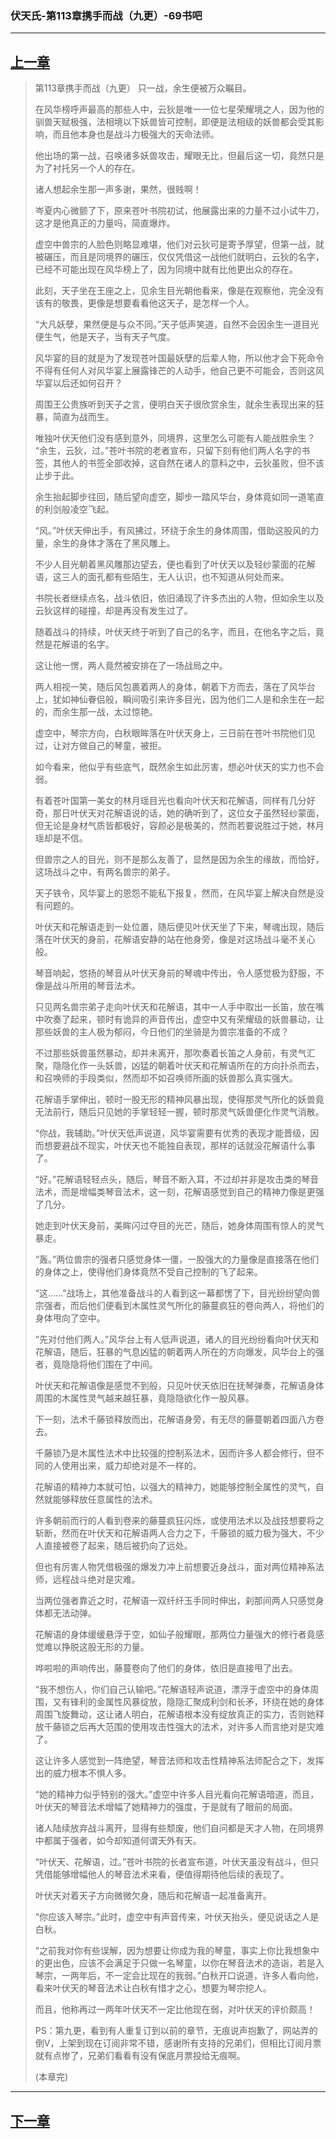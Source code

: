 ### 伏天氏-第113章携手而战（九更）-69书吧

--------
[上一章](./07fc98b2da228ebd861b0f2398b47922.md)
--------


>
>
>
>第113章携手而战（九更）
>只一战，余生便被万众瞩目。
>
>在风华榜呼声最高的那些人中，云狄是唯一一位七星荣耀境之人，因为他的驯兽天赋极强，法相境以下妖兽皆可控制，即便是法相级的妖兽都会受其影响，而且他本身也是战斗力极强大的天命法师。
>
>他出场的第一战，召唤诸多妖兽攻击，耀眼无比，但最后这一切，竟然只是为了衬托另一个人的存在。
>
>诸人想起余生那一声多谢，果然，很贱啊！
>
>岑夏内心微颤了下，原来苍叶书院初试，他展露出来的力量不过小试牛刀，这才是他真正的力量吗，简直爆炸。
>
>虚空中兽宗的人脸色则略显难堪，他们对云狄可是寄予厚望，但第一战，就被碾压，而且是同境界的碾压，仅仅凭借这一战他们就明白，云狄的名字，已经不可能出现在风华榜上了，因为同境中就有比他更出众的存在。
>
>此刻，天子坐在王座之上，见余生目光朝他看来，像是在观察他，完全没有该有的敬畏，更像是想要看看他这天子，是怎样一个人。
>
>“大凡妖孽，果然便是与众不同。”天子低声笑道，自然不会因余生一道目光便生气，他是天子，当有天子气度。
>
>风华宴的目的就是为了发现苍叶国最妖孽的后辈人物，所以他才会下死命令不得有任何人对风华宴上展露锋芒的人动手，他自己更不可能会，否则这风华宴以后还如何召开？
>
>周围王公贵族听到天子之言，便明白天子很欣赏余生，就余生表现出来的狂暴，简直为战而生。
>
>唯独叶伏天他们没有感到意外，同境界，这里怎么可能有人能战胜余生？
>“余生，云狄，过。”苍叶书院的老者宣布，只留下刻有他们两人名字的书签，其他人的书签全部收掉，这自然在诸人的意料之中，云狄虽败，但不该止步于此。
>
>余生抬起脚步往回，随后望向虚空，脚步一踏风华台，身体竟如同一道笔直的利剑般凌空飞起。
>
>“风。”叶伏天伸出手，有风拂过，环绕于余生的身体周围，借助这股风的力量，余生的身体才落在了黑风雕上。
>
>不少人目光朝着黑风雕那边望去，便也看到了叶伏天以及轻纱蒙面的花解语，这三人的面孔都有些陌生，无人认识，也不知道从何处而来。
>
>书院长者继续点名，战斗依旧，依旧涌现了许多杰出的人物，但如余生以及云狄这样的碰撞，却是再没有发生过了。
>
>随着战斗的持续，叶伏天终于听到了自己的名字，而且，在他名字之后，竟然是花解语的名字。
>
>这让他一愣，两人竟然被安排在了一场战局之中。
>
>两人相视一笑，随后风包裹着两人的身体，朝着下方而去，落在了风华台上，犹如神仙眷侣般，瞬间吸引来许多目光，因为他们二人是和余生在一起的，而余生那一战，太过惊艳。
>
>虚空中，琴宗方向，白秋眼眸落在叶伏天身上，三日前在苍叶书院他们见过，让对方做自己的琴童，被拒。
>
>如今看来，他似乎有些底气，既然余生如此厉害，想必叶伏天的实力也不会弱。
>
>有着苍叶国第一美女的林月瑶目光也看向叶伏天和花解语，同样有几分好奇，那日叶伏天对花解语说的话，她的确听到了，这位女子虽然轻纱蒙面，但无论是身材气质皆都极好，容颜必是极美的，然而若要说胜过于她，林月瑶却是不信。
>
>但兽宗之人的目光，则不是那么友善了，显然是因为余生的缘故，而恰好，这场战斗之中，有两名兽宗的弟子。
>
>天子铁令，风华宴上的恩怨不能私下报复，然而，在风华宴上解决自然是没有问题的。
>
>叶伏天和花解语走到一处位置，随后便见叶伏天坐了下来，琴魂出现，随后落在叶伏天的身前，花解语安静的站在他身旁，像是对这场战斗毫不关心般。
>
>琴音响起，悠扬的琴音从叶伏天身前的琴魂中传出，令人感觉极为舒服，不像是战斗所用的琴音法术。
>
>只见两名兽宗弟子走向叶伏天和花解语，其中一人手中取出一长笛，放在嘴中吹奏了起来，顿时有诡异的声音传出，虚空中又有荣耀级的妖兽暴动，让那些妖兽的主人极为郁闷，今日他们的坐骑是为兽宗准备的不成？
>
>不过那些妖兽虽然暴动，却并未离开，那吹奏着长笛之人身前，有灵气汇聚，隐隐化作一头妖兽，凶猛的朝着叶伏天和花解语所在的方向扑杀而去，和召唤师的手段类似，然而却不如召唤师所画的妖兽那么真实强大。
>
>花解语手掌伸出，顿时一股无形的精神风暴出现，使得那灵气所化的妖兽竟无法前行，随后只见她的手掌轻轻一握，顿时那灵气妖兽便化作灵气消散。
>
>“你战，我辅助。”叶伏天低声说道，风华宴需要有优秀的表现才能晋级，因而想要避战不现实，叶伏天也不能独自表现，那样的话就没花解语什么事了。
>
>“好。”花解语轻轻点头，随后，琴音不断入耳，不过却并非是攻击类的琴音法术，而是增幅类琴音法术，这一刻，花解语感觉到自己的精神力像是更强了几分。
>
>她走到叶伏天身前，美眸闪过夺目的光芒，随后，她身体周围有惊人的灵气暴走。
>
>“轰。”两位兽宗的强者只感觉身体一僵，一股强大的力量像是直接落在他们的身体之上，使得他们身体竟然不受自己控制的飞了起来。
>
>“这……”战场上，其他准备战斗的人看到这一幕都愣了下，目光纷纷望向兽宗强者，而后他们便看到木属性灵气所化的藤蔓疯狂的卷向两人，将他们的身体甩向了空中。
>
>“先对付他们两人。”风华台上有人低声说道，诸人的目光纷纷看向叶伏天和花解语，随后，狂暴的气息凶猛的朝着两人所在的方向爆发，风华台上的强者，竟隐隐将他们围在了中间。
>
>叶伏天和花解语像是感觉不到般，只见叶伏天依旧在抚琴弹奏，花解语身体周围的木属性灵气越来越狂暴，竟隐隐欲化作一股风暴。
>
>下一刻，法术千藤锁释放而出，花解语身旁，有无尽的藤蔓朝着四面八方卷去。
>
>千藤锁乃是木属性法术中比较强的控制系法术，因而许多人都会修行，但不同的人使用出来，威力却绝对是不一样的。
>
>花解语的精神力本就可怕，以强大的精神力，她能够控制全属性的灵气，自然就能够释放任意属性的法术。
>
>许多朝前而行的人看到卷来的藤蔓疯狂闪烁，或使用法术以及战技想要将之斩断，然而在叶伏天和花解语两人合力之下，千藤锁的威力极为强大，不少人直接被卷了起来，随后被扔向了远处。
>
>但也有厉害人物凭借极强的爆发力冲上前想要近身战斗，面对两位精神系法师，远程战斗绝对是灾难。
>
>当两位强者靠近之时，花解语一双纤纤玉手同时伸出，刹那间两人只感觉身体都无法动弹。
>
>花解语的身体缓缓悬浮于空，如仙子般耀眼，那两位力量强大的修行者竟感觉难以挣脱这股无形的力量。
>
>哗啦啦的声响传出，藤蔓卷向了他们的身体，依旧是直接甩了出去。
>
>“我不想伤人，你们自己认输吧。”花解语轻声说道，漂浮于虚空中的身体周围，又有锋利的金属性风暴绽放，隐隐汇聚成利剑和长矛，环绕在她的身体周围飞旋舞动，这让诸人明白，花解语根本没有绽放真正的实力，否则她释放千藤锁之后再大范围的使用攻击性强大的法术，对许多人而言绝对是灾难了。
>
>这让许多人感觉到一阵绝望，琴音法师和攻击性精神系法师配合之下，发挥出的威力根本不惧人多。
>
>“她的精神力似乎特别的强大。”虚空中许多人目光看向花解语暗道，而且，叶伏天的琴音法术增幅了她精神力的强度，于是就有了眼前的局面。
>
>诸人陆续放弃战斗离开，显得有些颓废，他们自问都是天才人物，在同境界中都属于强者，如今却知道何谓天外有天。
>
>“叶伏天、花解语，过。”苍叶书院的长者宣布道，叶伏天虽没有战斗，但只凭借能够增幅他人的琴音法术来看，便值得期待他后续的表现了。
>
>叶伏天对着天子方向微微欠身，随后和花解语一起准备离开。
>
>“你应该入琴宗。”此时，虚空中有声音传来，叶伏天抬头，便见说话之人是白秋。
>
>“之前我对你有些误解，因为想要让你成为我的琴童，事实上你比我想象中的更出色，应该不会满足于只做一名琴童，以你在琴音法术的造诣，若是入琴宗，一两年后，不一定会比现在的我弱。”白秋开口说道，许多人看向他，看来叶伏天的琴音法术让白秋有惜才之心，想要为琴宗挖人。
>
>而且，他称再过一两年叶伏天不一定比他现在弱，对叶伏天的评价颇高！
>
>PS：第九更，看到有人重复订到以前的章节，无痕说声抱歉了，网站弄的倒V，上架到现在订阅非常不错，感谢所有支持的兄弟们，但相比订阅月票就有点惨了，兄弟们看看有没有保底月票投给无痕啊。
>
>(本章完)
>
>

--------
[下一章](./0a8d1f43e45f0d77fe09940febfcc478.md)
--------

